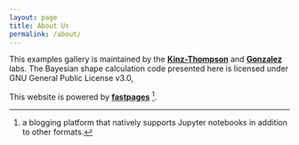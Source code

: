 ```yaml
---
layout: page
title: About Us
permalink: /about/
---
```


This examples gallery is maintained by the **[Kinz-Thompson](https://ckinzthompson.github.io/)** and **[Gonzalez](http://www.columbia.edu/cu/chemistry/groups/gonzalez/)** labs. 
The Bayesian shape calculation code presented here is licensed under GNU General Public License v3.0,


This website is powered by **[fastpages](https://github.com/fastai/fastpages)** [^1].



[^1]:a blogging platform that natively supports Jupyter notebooks in addition to other formats.

